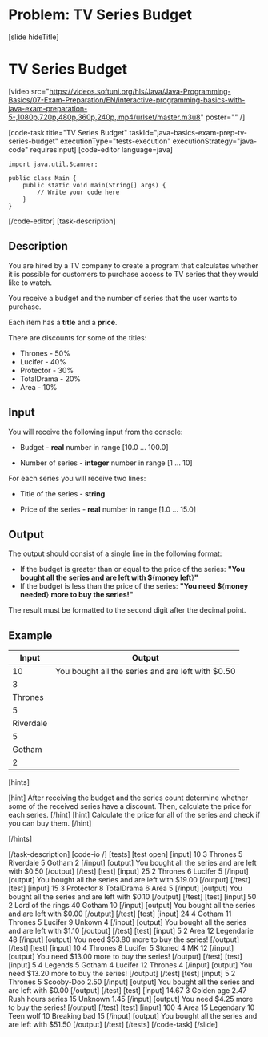 # Problem: TV Series Budget
[slide hideTitle]
# TV Series Budget

[video src="https://videos.softuni.org/hls/Java/Java-Programming-Basics/07-Exam-Preparation/EN/interactive-programming-basics-with-java-exam-preparation-5-,1080p,720p,480p,360p,240p,.mp4/urlset/master.m3u8" poster="" /]

[code-task title="TV Series Budget" taskId="java-basics-exam-prep-tv-series-budget" executionType="tests-execution" executionStrategy="java-code" requiresInput]
[code-editor language=java]
```
import java.util.Scanner;

public class Main {
    public static void main(String[] args) {
        // Write your code here
    }
}
```
[/code-editor]
[task-description]
## Description
You are hired by a TV company to create a program that calculates whether it is possible for customers to purchase access to TV series that they would like to watch. 

You receive a budget and the number of series that the user wants to purchase.

Each item has a **title** and a **price**.



There are discounts for some of the titles:
- Thrones - 50%
- Lucifer - 40%	
- Protector - 30%
- TotalDrama - 20%
- Area - 10%

## Input
You will receive the following input from the console:

- Budget - **real** number in range [10.0 ... 100.0]

- Number of series - **integer** number in range [1 ... 10]

For each series you will receive two lines:

- Title of the series - **string**

- Price of the series - **real** number in range [1.0 ... 15.0]

## Output
The output should consist of a single line in the following format:
- If the budget is greater than or equal to the price of the series: **"You bought all the series and are left with $**\{**money left**\}**"**
- If the budget is less than the price of the series: **"You need $**\{**money needed**\} **more to buy the series!"**

The result must be formatted to the second digit after the decimal point.

## Example
| **Input** | **Output** | 
| --- | --- |
| 10 | You bought all the series and are left with $0.50 | 
| 3 | 
| Thrones | 
| 5 | 
| Riverdale | 
| 5 | 
| Gotham | 
| 2 | 

[hints]

[hint]
After receiving the budget and the series count determine whether some of the received series have a discount.
Then, calculate the price for each series.
[/hint]
[hint]
Calculate the price for all of the series and check if you can buy them.
[/hint]

[/hints]


[/task-description]
[code-io /]
[tests]
[test open]
[input]
10
3
Thrones
5
Riverdale
5
Gotham
2
[/input]
[output]
You bought all the series and are left with $0.50
[/output]
[/test]
[test]
[input]
25
2
Thrones
6
Lucifer
5
[/input]
[output]
You bought all the series and are left with $19.00
[/output]
[/test]
[test]
[input]
15
3
Protector
8
TotalDrama
6
Area
5
[/input]
[output]
You bought all the series and are left with $0.10
[/output]
[/test]
[test]
[input]
50
2
Lord of the rings
40
Gotham
10
[/input]
[output]
You bought all the series and are left with $0.00
[/output]
[/test]
[test]
[input]
24
4
Gotham
11
Thrones
5
Lucifer
9
Unkown
4
[/input]
[output]
You bought all the series and are left with $1.10
[/output]
[/test]
[test]
[input]
5
2
Area
12
Legendarie
48
[/input]
[output]
You need $53.80 more to buy the series!
[/output]
[/test]
[test]
[input]
10
4
Thrones
8
Lucifer
5
Stoned
4
MK
12
[/input]
[output]
You need $13.00 more to buy the series!
[/output]
[/test]
[test]
[input]
5
4
Legends
5
Gotham
4
Lucifer
12
Thrones
4
[/input]
[output]
You need $13.20 more to buy the series!
[/output]
[/test]
[test]
[input]
5
2
Thrones
5
Scooby-Doo
2.50
[/input]
[output]
You bought all the series and are left with $0.00
[/output]
[/test]
[test]
[input]
14.67
3
Golden age
2.47
Rush hours series
15
Unknown
1.45
[/input]
[output]
You need $4.25 more to buy the series!
[/output]
[/test]
[test]
[input]
100
4
Area
15
Legendary
10
Teen wolf
10
Breaking bad
15
[/input]
[output]
You bought all the series and are left with $51.50
[/output]
[/test]
[/tests]
[/code-task]
[/slide]
